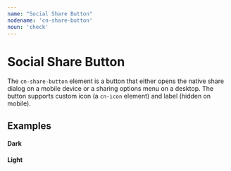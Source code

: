 ```yaml
---
name: "Social Share Button"
nodename: 'cn-share-button'
noun: 'check'
---
```

# Social Share Button

The `cn-share-button` element is a button that either opens the native share dialog on a mobile device or a sharing
options menu on a desktop. The button supports custom icon (a `cn-icon` element) and label (hidden on mobile).

## Examples

<div class="grid-2">
  <div class="force-dark text-center elevation-1 p-1">
    <h4>Dark</h4>
    <cn-share-button></cn-share-button>
  </div>
  <div class="force-light text-center elevation-1 p-1">
    <h4>Light</h4>
    <cn-share-button></cn-share-button>
  </div>
</div>
